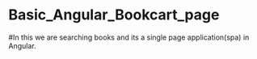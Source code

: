 # Basic_Angular_Bookcart_page


#In this we are searching books and its a single page application(spa) in Angular.
